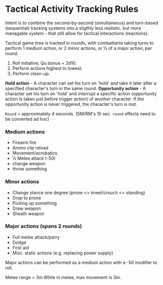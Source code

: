 # Tactical Activity Tracking Rules

Intent is to combine the second-by-second (simultaneous) and turn-based (sequential) tracking systems into a sligthly less realistic, but more managable system - that still allow for tactical interactions (reactions).

Tactical game time is tracked in rounds, with combattants taking turns to perform 1 medium action, or 2 minor actions, or ½ of a major action, per round.

1) Roll initiative, Qu bonus + 2d10.
2) Perform actions highest to lowest.
3) Perform clean-up.

**Hold action** - A character can set his turn on 'hold' and take it later after a specified character's turn in the same round.
**Opportunity action** - A character set his turn on 'hold' and interrupt a specific action (opportunity action is taken just before trigger action) of another character. If the opportunity action is never triggered, the character's turn is lost.


`Round` = approximately 4 seconds.
(SM/RM's 10 sec. `round` effects need to be converted ad hoc)

### Medium actions
- Firearm fire
- Ammo clip reload
- Movement/acrobatics
- ½ Melee attack (-50)
- change weapon
- throw something

### Minor actions
- Change stance one degree (prone <> kneel/crouch <> standing)
- Drop to prone
- Picking up something
- Draw weapon
- Sheath weapon

### Major actions (spans 2 rounds)
- Full melee attack/parry
- Dodge
- First aid
- Misc. static actions (e.g. replacing power supply)

Major actions can be performed as a medium action with a -50 modifier to roll.

Melee range = 3m
While in melee, max movement is 3m.
